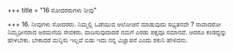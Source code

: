 +++
title = "16 ಸೋದರರುಗಳು ನೀವು"

+++
16. ನೀವುಗಳು ಸೋದರರು. ನಿಮ್ಮಲ್ಲಿ ಒಡೆಯುವ ಆಲೋಚನೆ ಮಾಡುವುದು ಸಭ್ಯತನವೇ ? ನಾವಾದರೋ ನಿಮ್ಮಧೀನರಾದ ಅರಮನೆಯ ಸೇವಕರು. ವಾದಿಸುವುದಾದರೆ ನಮಗೆ ಎರಡು ಪಕ್ಷವೂ ಸಮಾನವೆ. ಆದರೂ ಕಂಡದ್ದನ್ನು ಹೇಳಬೇಕು. ಬೇಕಾದರೆ ಮನ್ನಿಸು ಇಲ್ಲವೆ ಬಿಡು ಇದು ನನ್ನ ವಿಜ್ಞಾಪನೆ ಎಂದು ಶಕುನಿ ಹೇಳಿದನು.